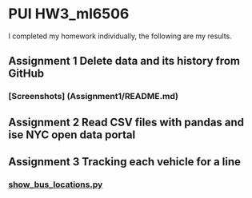 # PUI HW3_ml6506
I completed my homework individually, the following are my results.
## Assignment 1 Delete data and its history from GitHub
### [Screenshots] (Assignment1/README.md)
## Assignment 2 Read CSV files with pandas and ise NYC open data portal
## Assignment 3 Tracking each vehicle for a line
### [show\_bus_locations.py](show_bus_locations_ml6506.py)
